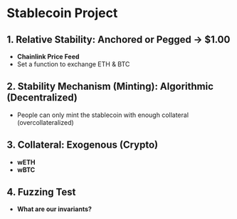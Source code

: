 # Stablecoin Project

## 1. Relative Stability: Anchored or Pegged -> $1.00
   - **Chainlink Price Feed**
   - Set a function to exchange ETH & BTC 

## 2. Stability Mechanism (Minting): Algorithmic (Decentralized)
   - People can only mint the stablecoin with enough collateral (overcollateralized)

## 3. Collateral: Exogenous (Crypto)
   - **wETH**
   - **wBTC**

## 4. Fuzzing Test
   - **What are our invariants?**
